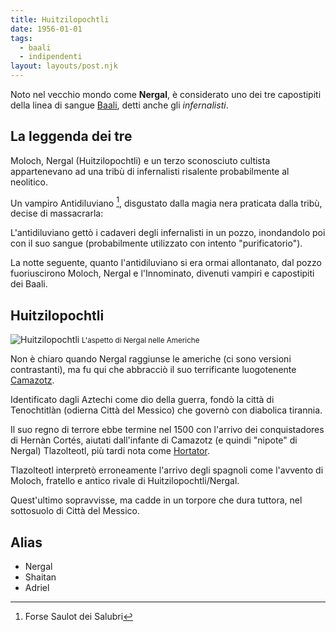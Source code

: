 ```yaml
---
title: Huitzilopochtli
date: 1956-01-01
tags:
  - baali
  - indipendenti
layout: layouts/post.njk
---
```


Noto nel vecchio mondo come **Nergal**, è considerato uno dei tre capostipiti della linea di sangue [Baali](/tags/baali), detti anche gli _infernalisti_.

## La leggenda dei tre

Moloch, Nergal (Huitzilopochtli) e un terzo sconosciuto cultista appartenevano ad una tribù di infernalisti risalente probabilmente al neolitico.

Un vampiro Antidiluviano [^antidiluviano], disgustato dalla magia nera praticata dalla tribù, decise di massacrarla:

[^antidiluviano]: Forse Saulot dei Salubri

L'antidiluviano gettò i cadaveri degli infernalisti in un pozzo, inondandolo poi con il suo sangue (probabilmente utilizzato con intento "purificatorio").

La notte seguente, quanto l'antidiluviano si era ormai allontanato, dal pozzo fuoriuscirono Moloch, Nergal e l'Innominato, divenuti vampiri e capostipiti dei Baali.

## Huitzilopochtli

![Huitzilopochtli](https://vignette.wikia.nocookie.net/whitewolf/images/d/d1/Shaitan.jpg/revision/latest?cb=20140318053058)
<small>L'aspetto di Nergal nelle Americhe</small>

Non è chiaro quando Nergal raggiunse le americhe (ci sono versioni contrastanti), ma fu qui che abbracciò il suo terrificante luogotenente [Camazotz](/database/camazotz).

Identificato dagli Aztechi come dio della guerra, fondò la città di Tenochtitlàn (odierna Città del Messico) che governò con diabolica tirannia. 

Il suo regno di terrore ebbe termine nel 1500 con l'arrivo dei conquistadores di Hernàn Cortés, aiutati dall'infante di Camazotz (e quindi "nipote" di Nergal) Tlazolteotl, più tardi nota come [Hortator](/personaggi/hortator). 

Tlazolteotl interpretò erroneamente l'arrivo degli spagnoli come l'avvento di Moloch, fratello e antico rivale di Huitzilopochtli/Nergal.

Quest'ultimo sopravvisse, ma cadde in un torpore che dura tuttora, nel sottosuolo di Città del Messico.

## Alias

- Nergal
- Shaitan
- Adriel
